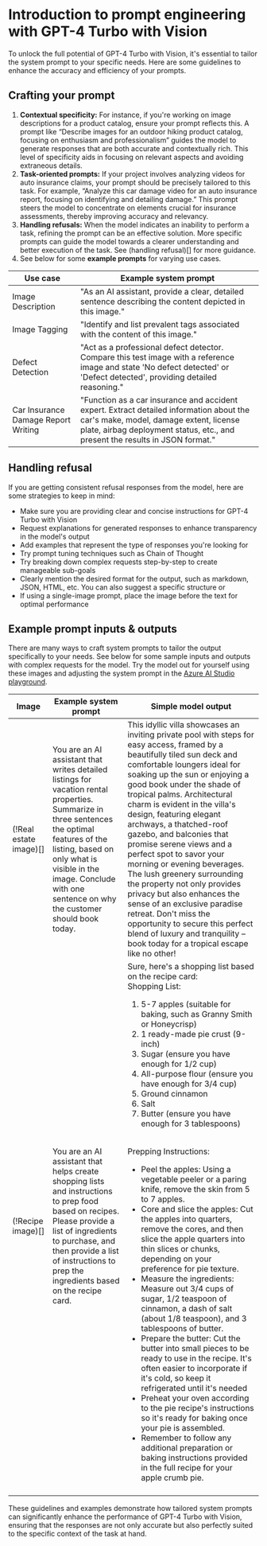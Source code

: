 
# Introduction to prompt engineering with GPT-4 Turbo with Vision

To unlock the full potential of GPT-4 Turbo with Vision, it's essential to tailor the system prompt to your specific needs. Here are some guidelines to enhance the accuracy and efficiency of your prompts.

## Crafting your prompt

1.	**Contextual specificity:** For instance, if you're working on image descriptions for a product catalog, ensure your prompt reflects this. A prompt like “Describe images for an outdoor hiking product catalog, focusing on enthusiasm and professionalism” guides the model to generate responses that are both accurate and contextually rich. This level of specificity aids in focusing on relevant aspects and avoiding extraneous details.
2.	**Task-oriented prompts:** If your project involves analyzing videos for auto insurance claims, your prompt should be precisely tailored to this task. For example, “Analyze this car damage video for an auto insurance report, focusing on identifying and detailing damage.” This prompt steers the model to concentrate on elements crucial for insurance assessments, thereby improving accuracy and relevancy.
3.	**Handling refusals:** When the model indicates an inability to perform a task, refining the prompt can be an effective solution. More specific prompts can guide the model towards a clearer understanding and better execution of the task. See (handling refusal)[] for more guidance.
4.	See below for some **example prompts** for varying use cases.

|Use case|Example system prompt|
|--------|-----------|
|Image Description| "As an AI assistant, provide a clear, detailed sentence describing the content depicted in this image." |
| Image Tagging | "Identify and list prevalent tags associated with the content of this image." |
| Defect Detection | "Act as a professional defect detector. Compare this test image with a reference image and state 'No defect detected' or 'Defect detected', providing detailed reasoning." |
| Car Insurance Damage Report Writing | "Function as a car insurance and accident expert. Extract detailed information about the car's make, model, damage extent, license plate, airbag deployment status, etc., and present the results in JSON format." |


## Handling refusal

If you are getting consistent refusal responses from the model, here are some strategies to keep in mind:

- Make sure you are providing clear and concise instructions for GPT-4 Turbo with Vision
- Request explanations for generated responses to enhance transparency in the model's output
- Add examples that represent the type of responses you're looking for
- Try prompt tuning techniques such as Chain of Thought
- Try breaking down complex requests step-by-step to create manageable sub-goals
- Clearly mention the desired format for the output, such as markdown, JSON, HTML, etc. You can also suggest a specific structure or 
- If using a single-image prompt, place the image before the text for optimal performance

## Example prompt inputs & outputs
There are many ways to craft system prompts to tailor the output specifically to your needs. See below for some sample inputs and outputs with complex requests for the model. Try the model out for yourself using these images and adjusting the system prompt in the [Azure AI Studio playground](ai.azure.com).

|Image|Example system prompt|Simple model output|
|--------|-----------|-------|
| (!Real estate image)[] | You are an AI assistant that writes detailed listings for vacation rental properties. Summarize in three sentences the optimal features of the listing, based on only what is visible in the image. Conclude with one sentence on why the customer should book today. | This idyllic villa showcases an inviting private pool with steps for easy access, framed by a beautifully tiled sun deck and comfortable loungers ideal for soaking up the sun or enjoying a good book under the shade of tropical palms. Architectural charm is evident in the villa's design, featuring elegant archways, a thatched-roof gazebo, and balconies that promise serene views and a perfect spot to savor your morning or evening beverages. The lush greenery surrounding the property not only provides privacy but also enhances the sense of an exclusive paradise retreat. Don't miss the opportunity to secure this perfect blend of luxury and tranquility – book today for a tropical escape like no other! | 
| (!Recipe image)[] | You are an AI assistant that helps create shopping lists and instructions to prep food based on recipes. Please provide a list of ingredients to purchase, and then provide a list of instructions to prep the ingredients based on the recipe card. | Sure, here's a shopping list based on the recipe card: <br>Shopping List:</br><ol><li>5-7 apples (suitable for baking, such as Granny Smith or Honeycrisp)</li> <li>1 ready-made pie crust (9-inch) </li><li>Sugar (ensure you have enough for 1/2 cup)</li><li>All-purpose flour (ensure you have enough for 3/4 cup)</li><li>Ground cinnamon</li><li>Salt</li><li>Butter (ensure you have enough for 3 tablespoons)</li></ol><br>Prepping Instructions:</br> <ul><li>Peel the apples: Using a vegetable peeler or a paring knife, remove the skin from 5 to 7 apples.</li><li>Core and slice the apples: Cut the apples into quarters, remove the cores, and then slice the apple quarters into thin slices or chunks, depending on your preference for pie texture.</li><li>Measure the ingredients: Measure out 3/4 cups of sugar, 1/2 teaspoon of cinnamon, a dash of salt (about 1/8 teaspoon), and 3 tablespoons of butter.</li><li>Prepare the butter: Cut the butter into small pieces to be ready to use in the recipe. It's often easier to incorporate if it's cold, so keep it refrigerated until it's needed</li><li>Preheat your oven according to the pie recipe's instructions so it's ready for baking once your pie is assembled.</li><li>Remember to follow any additional preparation or baking instructions provided in the full recipe for your apple crumb pie.</li></ul>|
|  |  |



These guidelines and examples demonstrate how tailored system prompts can significantly enhance the performance of GPT-4 Turbo with Vision, ensuring that the responses are not only accurate but also perfectly suited to the specific context of the task at hand.
